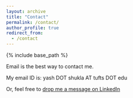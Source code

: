 ```yaml
---
layout: archive
title: "Contact"
permalink: /contact/
author_profile: true
redirect_from:
  - /contact
---
```


{% include base_path %}

Email is the best way to contact me. 

My email ID is: yash DOT shukla AT tufts DOT edu

Or, feel free to [drop me a message on LinkedIn]( www.linkedin.com/in/yashshukla)
